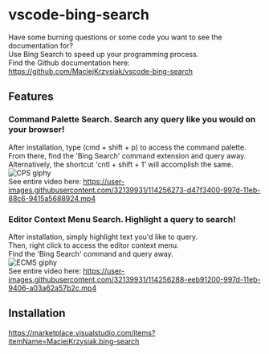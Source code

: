 # vscode-bing-search

Have some burning questions or some code you want to see the documentation for?  
Use Bing Search to speed up your programming process.  
Find the Github documentation here: https://github.com/MaciejKrzysiak/vscode-bing-search

## Features

### Command Palette Search. Search any query like you would on your browser!
After installation, type (cmd + shift + p) to access the command palette.  
From there, find the 'Bing Search' command extension and query away.  
Alternatively, the shortcut 'cntl + shift + 1' will accomplish the same.  
![CPS giphy](https://user-images.githubusercontent.com/32139931/114467654-d92b2e80-9baf-11eb-87f1-b117506aa65b.gif)  
See entire video here: https://user-images.githubusercontent.com/32139931/114256273-d47f3400-997d-11eb-88c6-9415a5688924.mp4

### Editor Context Menu Search. Highlight a query to search!
After installation, simply highlight text you'd like to query.  
Then, right click to access the editor context menu.   
Find the 'Bing Search' command and query away.  
![ECMS giphy](https://user-images.githubusercontent.com/32139931/114467895-3a530200-9bb0-11eb-8be7-a22ded47c4ff.gif)  
See entire video here: https://user-images.githubusercontent.com/32139931/114256288-eeb91200-997d-11eb-9406-a03a62a57b2c.mp4

## Installation
https://marketplace.visualstudio.com/items?itemName=MaciejKrzysiak.bing-search

